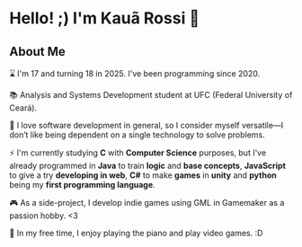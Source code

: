 # Hello! ;) I'm **Kauã Rossi** 🤠

## About Me
⌛ I'm 17 and turning 18 in 2025. I've been programming since 2020.

📚 Analysis and Systems Development student at UFC (Federal University of Ceará).

💌 I love software development in general, so I consider myself versatile—I don’t like being dependent on a single technology to solve problems.

⚡ I'm currently studying **C** with **Computer Science** purposes, but I've already programmed in **Java** to train **logic** and **base concepts**, **JavaScript** to give a try **developing in web**, **C#** to make **games** in **unity** and **python** being my **first programming language**.

🎮 As a side-project, I develop indie games using GML in Gamemaker as a passion hobby. <3

🎹 In my free time, I enjoy playing the piano and play video games. :D
